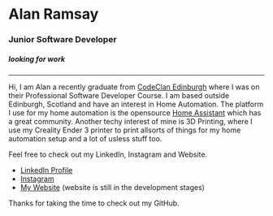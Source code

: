 # **Alan Ramsay**
### Junior Software Developer
##### *looking for work*
---------------------
Hi, I am Alan a recently graduate from [CodeClan Edinburgh](https://codeclan.com/ "Links to CodeClan's Website") where I was on their Professional Software Developer Course. I am based outside Edinburgh, Scotland and have an interest in Home Automation. The platform I use for my home automation is the opensource [Home Assistant](https://www.home-assistant.io/ "Links to the Home Assistant Website") which has a great community. Another techy interest of mine is 3D Printing, where I use my Creality Ender 3 printer to print allsorts of things for my home automation setup and a lot of usless stuff too.

Feel free to check out my LinkedIn, Instagram and Website.

- [LinkedIn Profile](https://www.linkedin.com/in/alan-ramsay)
- [Instagram](https://www.instagram.com/aramsay03/)
- [My Website](https://aramsay.co.uk/) (website is still in the development stages)

Thanks for taking the time to check out my GitHub.

<!--
**aramsay03/aramsay03** is a ✨ _special_ ✨ repository because its `README.md` (this file) appears on your GitHub profile.

Here are some ideas to get you started:

- 🔭 I’m currently working on ...
- 🌱 I’m currently learning ...
- 👯 I’m looking to collaborate on ...
- 🤔 I’m looking for help with ...
- 💬 Ask me about ...
- 📫 How to reach me: ...
- 😄 Pronouns: ...
- ⚡ Fun fact: ...
-->
